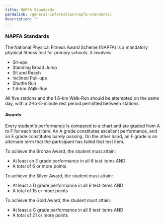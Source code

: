 ```yaml
---
title: NAPFA Standards
permalink: /general-information/napfa-standards/
description: ""
---
```

### NAPFA Standards

The National Physical Fitness Award Scheme (NAPFA) is a mandatory physical fitness test for primary schools. It involves:

*   Sit-ups
*   Standing Broad Jump
*   Sit and Reach
*   Inclined Pull-ups
*   Shuttle Run
*   1.6-km Walk-Run

All five stations and the 1.6-km Walk-Run should be attempted on the same day, with a 2-to-5-minute rest period permitted between stations.

#### Awards

Every student's performance is compared to a chart and are graded from A to F for each test item. An A grade constitutes excellent performance, and an E grade constitutes barely passing. On the other hand, an F grade is an alternate term that the participant has failed that test item.

To achieve the Bronze Award, the student must attain:

*   At least an E grade performance in all 6 test items AND
*   A total of 6 or more points

To achieve the Silver Award, the student must attain:

*   At least a D grade performance in all 6 test items AND
*   A total of 15 or more points

To achieve the Gold Award, the student must attain:

*   At least a C grade performance in all 6 test items AND
*   A total of 21 or more points